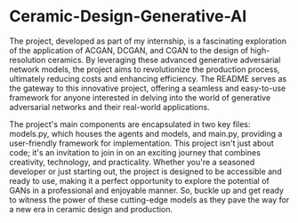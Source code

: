 # Ceramic-Design-Generative-AI
The project, developed as part of my internship, is a fascinating exploration of the application of ACGAN, DCGAN, and CGAN to the design of high-resolution ceramics. By leveraging these advanced generative adversarial network models, the project aims to revolutionize the production process, ultimately reducing costs and enhancing efficiency. The README serves as the gateway to this innovative project, offering a seamless and easy-to-use framework for anyone interested in delving into the world of generative adversarial networks and their real-world applications.

The project's main components are encapsulated in two key files: models.py, which houses the agents and models, and main.py, providing a user-friendly framework for implementation. This project isn't just about code; it's an invitation to join in on an exciting journey that combines creativity, technology, and practicality. Whether you're a seasoned developer or just starting out, the project is designed to be accessible and ready to use, making it a perfect opportunity to explore the potential of GANs in a professional and enjoyable manner. So, buckle up and get ready to witness the power of these cutting-edge models as they pave the way for a new era in ceramic design and production.

